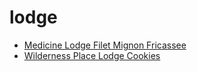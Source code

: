 # lodge

 * [Medicine Lodge Filet Mignon Fricassee](../index/m/medicine-lodge-filet-mignon-fricassee-232427.json)
 * [Wilderness Place Lodge Cookies](../index/w/wilderness-place-lodge-cookies.json)
